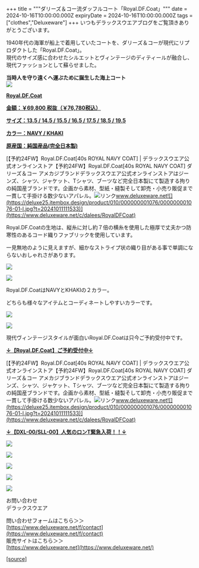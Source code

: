 +++
title = """ダリーズ＆コー流ダッフルコート「Royal.DF.Coat」"""
date = 2024-10-16T10:00:00.000Z
expiryDate = 2024-10-16T10:00:00.000Z
tags = ["clothes","Deluxeware"]
+++
いつもデラックスウエアブログをご覧頂きありがとうございます。

1940年代の海軍が船上で着用していたコートを、ダリーズ＆コーが現代にリプロダクトした「Royal.DF.Coat」。  
現代のサイズ感に合わせたシルエットとヴィンテージのディティールが融合し、現代ファッションとして蘇らせました。  
  
  
**当時人を守り遠くへ運ぶために誕生した海上コート**  
[![](https://stat.ameba.jp/user_images/20241016/10/deluxeware/c3/1d/j/o0800100015498539309.jpg)](https://www.deluxeware.net/c/dalees/RoyalDFCoat)

**[Royal.DF.Coat](https://www.deluxeware.net/c/dalees/RoyalDFCoat)**

**[金額：￥69,800 税抜（￥76,780税込）](https://www.deluxeware.net/c/dalees/RoyalDFCoat)**

**[サイズ：13.5 / 14.5 / 15.5 / 16.5 / 17.5 / 18.5 / 19.5](https://www.deluxeware.net/c/dalees/RoyalDFCoat)**

**[カラー：NAVY / KHAKI](https://www.deluxeware.net/c/dalees/RoyalDFCoat)**

**[原産国：純国産品(完全日本製)](https://www.deluxeware.net/c/dalees/RoyalDFCoat)**

[【予約24FW】Royal.DF.Coat\[40s ROYAL NAVY COAT\] | デラックスウエア公式オンラインストア【予約24FW】Royal.DF.Coat\[40s ROYAL NAVY COAT\] ダリーズ＆コー アメカジブランドデラックスウエア公式オンラインストアはジーンズ、シャツ、ジャケット、Tシャツ、ブーツなど完全日本製にて製造する拘りの純国産ブランドです。企画から素材、型紙・縫製そして卸売・小売り販促まで一貫して手掛ける数少ないアパレル。![リンク](https://c.stat100.ameba.jp/ameblo/symbols/v3.20.0/svg/gray/editor_link.svg)www.deluxeware.net![](https://deluxe25.itembox.design/product/010/000000001076/000000001076-01-l.jpg?t=20241011111533)](https://www.deluxeware.net/c/dalees/RoyalDFCoat)

Royal.DF.Coatの生地は、縦糸に対し約７倍の横糸を使用した極厚で丈夫かつ防寒性のあるコード織りファブリックを使用しています。

一見無地のように見えますが、細かなストライプ状の織り目がある事で単調にならないおしゃれさがあります。

[![](https://stat.ameba.jp/user_images/20241016/10/deluxeware/c3/e0/j/o0800080015498537966.jpg)](https://stat.ameba.jp/user_images/20241016/10/deluxeware/c3/e0/j/o0800080015498537966.jpg)

[![](https://stat.ameba.jp/user_images/20241016/11/deluxeware/a1/6e/j/o0800080015498541242.jpg)](https://stat.ameba.jp/user_images/20241016/11/deluxeware/a1/6e/j/o0800080015498541242.jpg)

Royal.DF.CoatはNAVYとKHAKIの２カラー。

どちらも様々なアイテムとコーディネートしやすいカラーです。

[![](https://stat.ameba.jp/user_images/20241016/10/deluxeware/fd/29/j/o0800100015498534678.jpg)](https://stat.ameba.jp/user_images/20241016/10/deluxeware/fd/29/j/o0800100015498534678.jpg)

[![](https://stat.ameba.jp/user_images/20241016/11/deluxeware/eb/17/j/o0800100015498541732.jpg)](https://stat.ameba.jp/user_images/20241016/11/deluxeware/eb/17/j/o0800100015498541732.jpg)

現代ヴィンテージスタイルが面白いRoyal.DF.Coatは只今ご予約受付中です。

**[↓【Royal.DF.Coat】ご予約受付中↓](https://www.deluxeware.net/c/dalees/RoyalDFCoat)**

[【予約24FW】Royal.DF.Coat\[40s ROYAL NAVY COAT\] | デラックスウエア公式オンラインストア【予約24FW】Royal.DF.Coat\[40s ROYAL NAVY COAT\] ダリーズ＆コー アメカジブランドデラックスウエア公式オンラインストアはジーンズ、シャツ、ジャケット、Tシャツ、ブーツなど完全日本製にて製造する拘りの純国産ブランドです。企画から素材、型紙・縫製そして卸売・小売り販促まで一貫して手掛ける数少ないアパレル。![リンク](https://c.stat100.ameba.jp/ameblo/symbols/v3.20.0/svg/gray/editor_link.svg)www.deluxeware.net![](https://deluxe25.itembox.design/product/010/000000001076/000000001076-01-l.jpg?t=20241011111533)](https://www.deluxeware.net/c/dalees/RoyalDFCoat)

**[↓【DXL-00/SLL-00】人気のロンT緊急入荷！！↓](https://www.deluxeware.net/)**

[![](https://stat.ameba.jp/user_images/20241007/16/deluxeware/df/96/j/o0800026015495163803.jpg?caw=800)](https://www.deluxeware.net/)

[![](https://stat.ameba.jp/user_images/20240614/12/deluxeware/fb/b4/j/o0800026015451324172.jpg?caw=800)](https://www.deluxeware.net/c/2024FWreserveall)

[![](https://stat.ameba.jp/user_images/20240315/15/deluxeware/04/7f/j/o0800026015413271803.jpg?caw=800)](https://www.instagram.com/deluxeware/?hl=ja)

[![](https://stat.ameba.jp/user_images/20220415/12/deluxeware/3b/ce/j/o0800026015103175481.jpg?caw=800)](https://www.deluxeware.net/f/headstore)

[![](https://stat.ameba.jp/user_images/20220415/12/deluxeware/d7/c6/j/o0800026015103175487.jpg?caw=800)](https://www.deluxeware.net/)

お問い合わせ  
デラックスウエア

問い合わせフォームはこちら＞＞  
[https://www.deluxeware.net/f/contact](https://www.deluxeware.net/f/contact)  
販売サイトはこちら＞＞  
[https://www.deluxeware.net](https://www.deluxeware.net/)

[[source]](https://ameblo.jp/deluxeware/entry-12871462627.html)
